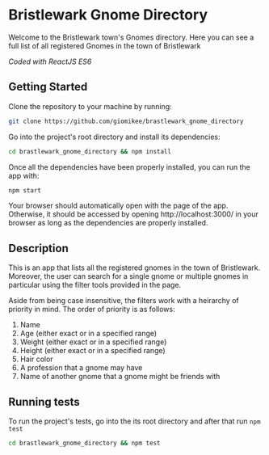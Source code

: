 # Bristlewark Gnome Directory

Welcome to the Bristlewark town's Gnomes directory. Here you can see a full list of all registered Gnomes in the town of Bristlewark

*Coded with ReactJS ES6*

## Getting Started

Clone the repository to your machine by running:
```bash
git clone https://github.com/giomikee/brastlewark_gnome_directory
```

Go into the project's root directory and install its dependencies:
```bash
cd brastlewark_gnome_directory && npm install
```

Once all the dependencies have been properly installed, you can run the app with:
```bash
npm start
```

Your browser should automatically open with the page of the app. Otherwise, it should be accessed by opening http://localhost:3000/ in your browser as long as the dependencies are properly installed.

## Description

This is an app that lists all the registered gnomes in the town of Bristlewark. Moreover, the user can search for a single gnome or multiple gnomes in particular using the filter tools provided in the page.

Aside from being case insensitive, the filters work with a heirarchy of priority in mind. The order of priority is as follows:
1. Name
2. Age (either exact or in a specified range)
3. Weight (either exact or in a specified range)
4. Height (either exact or in a specified range)
5. Hair color
6. A profession that a gnome may have
7. Name of another gnome that a gnome might be friends with

## Running tests

To run the project's tests, go into the its root directory and after that run `npm test` 
```bash
cd brastlewark_gnome_directory && npm test
```
